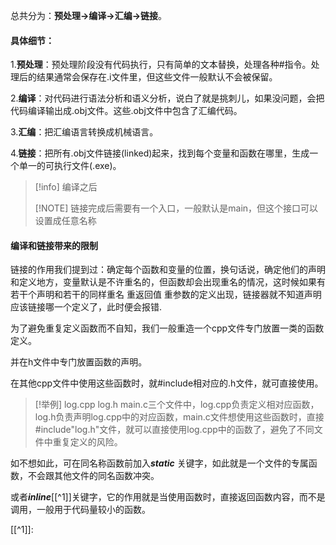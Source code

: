 总共分为：**预处理->编译->汇编->链接**。

#### 具体细节：

1.**预处理**：预处理阶段没有代码执行，只有简单的文本替换，处理各种#指令。处理后的结果通常会保存在.i文件里，但这些文件一般默认不会被保留。

 2.**编译**：对代码进行语法分析和语义分析，说白了就是挑刺儿，如果没问题，会把代码编译输出成.obj文件。这些.obj文件中包含了汇编代码。

3.**汇编**：把汇编语言转换成机械语言。

4.**链接**：把所有.obj文件链接(linked)起来，找到每个变量和函数在哪里，生成一个单一的可执行文件(.exe)。

> [!info] 编译之后
> 
> [!NOTE]
> 链接完成后需要有一个入口，一般默认是main，但这个接口可以设置成任意名称








#### 编译和链接带来的限制
  链接的作用我们提到过：确定每个函数和变量的位置，换句话说，确定他们的声明和定义地方，变量默认是不许重名的，但函数却会出现重名的情况，这时候如果有若干个声明和若干的同样重名 重返回值 重参数的定义出现，链接器就不知道声明应该链接哪一个定义了，此时便会报错.
  
为了避免重复定义函数而不自知，我们一般重造一个cpp文件专门放置一类的函数定义。

并在h文件中专门放置函数的声明。

在其他cpp文件中使用这些函数时，就#include相对应的.h文件，就可直接使用。

> [!举例]
> log.cpp log.h  main.c三个文件中，log.cpp负责定义相对应函数，log.h负责声明log.cpp中的对应函数，main.c文件想使用这些函数时，直接 #include"log.h"文件，就可以直接使用log.cpp中的函数了，避免了不同文件中重复定义的风险。

如不想如此，可在同名称函数前加入***static*** 关键字，如此就是一个文件的专属函数，不会跟其他文件的同名函数冲突。

或者***inline***[[^1]]关键字，它的作用就是当使用函数时，直接返回函数内容，而不是调用，一般用于代码量较小的函数。


[[^1]]: